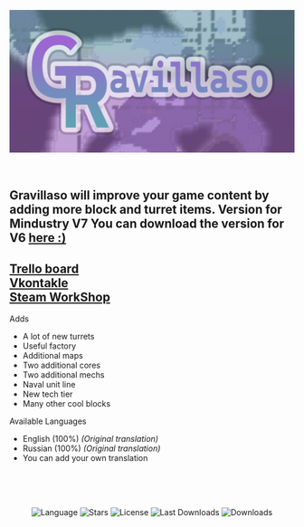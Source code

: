 <p align="center">
  <img src="https://github.com/NickName73/NickName73/blob/main/Micros/GRavillaso/v2-logo-1280x640.png?raw=true" alt="GRavillaso" width="920">
</p>

<div>
  <br>
<div>

Gravillaso will improve your game content by adding more block and turret items. Version for Mindustry V7 You can download the version for V6 [here :)](https://github.com/NickName73/Gravillaso/archive/refs/tags/1.0.1b.zip)
---
[Trello board](https://trello.com/b/wT73AZQq/gravillaso)  
[Vkontakle](https://vk.com/gravillaso)  
[Steam WorkShop](https://steamcommunity.com/sharedfiles/filedetails/?id=2791921503)
---
Adds
* A lot of new turrets
* Useful factory
* Additional maps
* Two additional cores
* Two additional mechs
* Naval unit line
* New tech tier
* Many other cool blocks

Available Languages
* English (100%) _(Original translation)_
* Russian (100%) _(Original translation)_
* You can add your own translation

<div>
  <br><br><br>
<div>
  
<p align="center">
  <a>
    <img alt="Language" src="https://img.shields.io/badge/MAKE ON-JAVA-orange7?style=for-the-badge&logo=java&logoColor=fff&color=e87000">
  </a>
  <a>
    <img alt="Stars" src="https://img.shields.io/github/stars/NickName73/GRavillaso?style=for-the-badge&color=ae0dd6">
  </a>
  <a>
    <img alt="License" src="https://img.shields.io/github/license/NickName73/Gravillaso?style=for-the-badge&color=0dbda5">
  </a>
  <a>
    <img alt="Last Downloads" src="https://img.shields.io/github/downloads-pre/NickName73/GRavillaso/latest/total?style=for-the-badge&color=0dd632">
  </a>
  <a>
    <img alt="Downloads" src="https://img.shields.io/github/downloads/NickName73/GRavillaso/total?style=for-the-badge&color=0dd632">
  </a>
</p>
